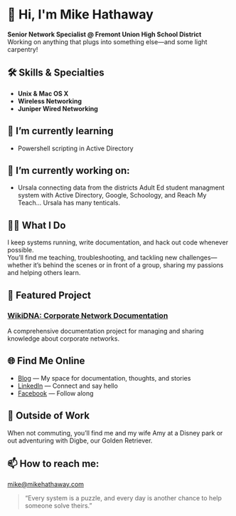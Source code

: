 # 👋 Hi, I'm Mike Hathaway

**Senior Network Specialist @ Fremont Union High School District**  
Working on anything that plugs into something else—and some light carpentry!


## 🛠️ Skills & Specialties
- **Unix & Mac OS X**
- **Wireless Networking**
- **Juniper Wired Networking**


## 🌱 I’m currently learning 
- Powershell scripting in Active Directory



## 🔭 I’m currently working on:
- Ursala connecting data from the districts Adult Ed student managment system with Active Directory, Google, Schoology, and Reach My Teach... Ursala has many tenticals.  



## 👨‍💻 What I Do
I keep systems running, write documentation, and hack out code whenever possible.  
You’ll find me teaching, troubleshooting, and tackling new challenges—whether it’s behind the scenes or in front of a group, sharing my passions and helping others learn.



## 🚀 Featured Project

### [WikiDNA: Corporate Network Documentation](https://github.com/mjh2901/WikiDNA)
A comprehensive documentation project for managing and sharing knowledge about corporate networks.



## 🌐 Find Me Online
- [Blog](https://mikehathawya.com) — My space for documentation, thoughts, and stories
- [LinkedIn](https://www.linkedin.com/in/hathawaymike/) — Connect and say hello
- [Facebook](https://www.facebook.com/mikehathaway/) — Follow along


## 🏰 Outside of Work
When not commuting, you’ll find me and my wife Amy at a Disney park or out adventuring with Digbe, our Golden Retriever.

## 📫 How to reach me:
mike@mikehathaway.com


> “Every system is a puzzle, and every day is another chance to help someone solve theirs.”
<!--
**mjh2901/mjh2901** is a ✨ _special_ ✨ repository because its `README.md` (this file) appears on your GitHub profile.

Here are some ideas to get you started:

- 🔭 I’m currently working on ...

- ⚡ Fun fact: ...
-->
